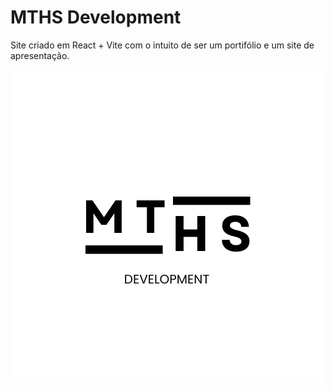 # MTHS Development

Site criado em React + Vite com o intuito de ser um portifólio e um site de apresentação.

![img](/documents/images_doc/Logo01PeB.png)